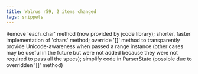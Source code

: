 ```yaml
---
title: Walrus r59, 2 items changed
tags: snippets
---
```


Remove 'each\_char' method (now provided by jcode library); shorter, faster implementation of 'chars' method; override '\[\]' method to transparently provide Unicode-awareness when passed a range instance (other cases may be useful in the future but were not added because they were not required to pass all the specs); simplify code in ParserState (possible due to overridden '\[\]' method)
